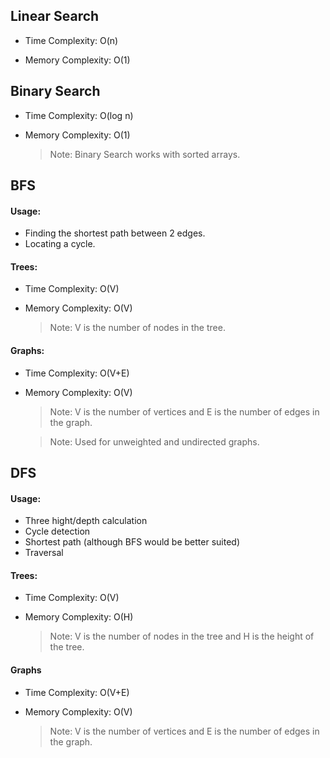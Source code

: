 
## Linear Search

 * Time Complexity: O(n)
   
 * Memory Complexity: O(1)


## Binary Search

 * Time Complexity: O(log n)
   
 * Memory Complexity: O(1)

   > Note: Binary Search works with sorted arrays.

## BFS

 #### Usage:
 * Finding the shortest path between 2 edges.
 * Locating a cycle.

 #### Trees:
 * Time Complexity: O(V)
   
 * Memory Complexity: O(V)
   
   >Note: V is the number of nodes in the tree.

#### Graphs:
  
 * Time Complexity: O(V+E)
   
 * Memory Complexity: O(V)
   
   >Note: V is the number of vertices and E is the number of edges in the graph.


    >Note: Used for unweighted and undirected graphs.

## DFS
#### Usage:
* Three hight/depth calculation
* Cycle detection
* Shortest path (although BFS would be better suited)
* Traversal

 #### Trees:
 * Time Complexity: O(V)
   
 * Memory Complexity: O(H)
   
   >Note: V is the number of nodes in the tree and H is the height of the tree.
   
#### Graphs
* Time Complexity: O(V+E)
   
* Memory Complexity: O(V)
   
   >Note: V is the number of vertices and E is the number of edges in the graph.


